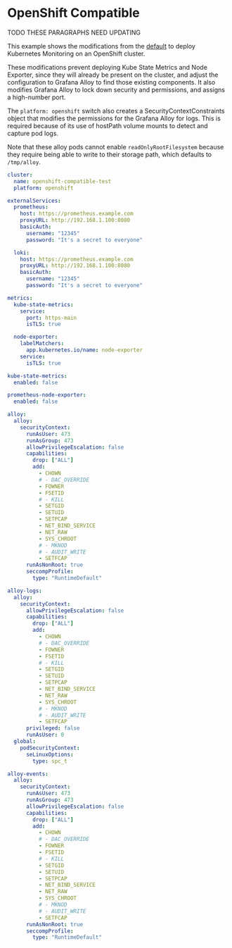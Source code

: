 # OpenShift Compatible

TODO THESE PARAGRAPHS NEED UPDATING

This example shows the modifications from the [default](../default-values) to deploy Kubernetes Monitoring on an OpenShift cluster.

These modifications prevent deploying Kube State Metrics and Node Exporter, since they will already be present on the
cluster, and adjust the configuration to Grafana Alloy to find those existing components.
It also modifies Grafana Alloy to lock down security and permissions, and assigns a high-number port. 

The `platform: openshift` switch also creates a SecurityContextConstraints object that modifies the permissions for the
Grafana Alloy for logs. This is required because of its use of hostPath volume mounts to detect and capture pod logs.

Note that these alloy pods cannot enable `readOnlyRootFilesystem` because they require being able to write to their
storage path, which defaults to `/tmp/alloy`.

```yaml
cluster:
  name: openshift-compatible-test
  platform: openshift

externalServices:
  prometheus:
    host: https://prometheus.example.com
    proxyURL: http://192.168.1.100:8080
    basicAuth:
      username: "12345"
      password: "It's a secret to everyone"

  loki:
    host: https://prometheus.example.com
    proxyURL: http://192.168.1.100:8080
    basicAuth:
      username: "12345"
      password: "It's a secret to everyone"

metrics:
  kube-state-metrics:
    service:
      port: https-main
      isTLS: true

  node-exporter:
    labelMatchers:
      app.kubernetes.io/name: node-exporter
    service:
      isTLS: true

kube-state-metrics:
  enabled: false

prometheus-node-exporter:
  enabled: false

alloy:
  alloy:
    securityContext:
      runAsUser: 473
      runAsGroup: 473
      allowPrivilegeEscalation: false
      capabilities:
        drop: ["ALL"]
        add:
          - CHOWN
          # - DAC_OVERRIDE
          - FOWNER
          - FSETID
          # - KILL
          - SETGID
          - SETUID
          - SETPCAP
          - NET_BIND_SERVICE
          - NET_RAW
          - SYS_CHROOT
          # - MKNOD
          # - AUDIT_WRITE
          - SETFCAP
      runAsNonRoot: true
      seccompProfile:
        type: "RuntimeDefault"

alloy-logs:
  alloy:
    securityContext:
      allowPrivilegeEscalation: false
      capabilities:
        drop: ["ALL"]
        add:
          - CHOWN
          # - DAC_OVERRIDE
          - FOWNER
          - FSETID
          # - KILL
          - SETGID
          - SETUID
          - SETPCAP
          - NET_BIND_SERVICE
          - NET_RAW
          - SYS_CHROOT
          # - MKNOD
          # - AUDIT_WRITE
          - SETFCAP
      privileged: false
      runAsUser: 0
  global:
    podSecurityContext:
      seLinuxOptions:
        type: spc_t

alloy-events:
  alloy:
    securityContext:
      runAsUser: 473
      runAsGroup: 473
      allowPrivilegeEscalation: false
      capabilities:
        drop: ["ALL"]
        add:
          - CHOWN
          # - DAC_OVERRIDE
          - FOWNER
          - FSETID
          # - KILL
          - SETGID
          - SETUID
          - SETPCAP
          - NET_BIND_SERVICE
          - NET_RAW
          - SYS_CHROOT
          # - MKNOD
          # - AUDIT_WRITE
          - SETFCAP
      runAsNonRoot: true
      seccompProfile:
        type: "RuntimeDefault"
```
